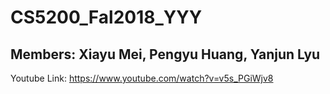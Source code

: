 # CS5200_Fal2018_YYY
## Members: Xiayu Mei, Pengyu Huang, Yanjun Lyu

Youtube Link: https://www.youtube.com/watch?v=v5s_PGiWjv8
